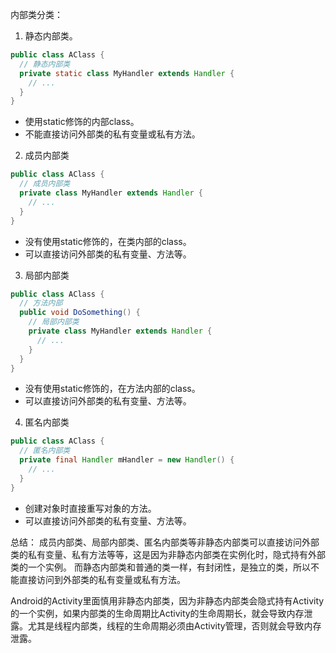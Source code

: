 内部类分类：

1. 静态内部类。

```java
public class AClass {
  // 静态内部类
  private static class MyHandler extends Handler {
    // ...
  }
}
```

* 使用static修饰的内部class。
* 不能直接访问外部类的私有变量或私有方法。

2. 成员内部类

```java
public class AClass {
  // 成员内部类
  private class MyHandler extends Handler {
    // ...
  }
}
```

* 没有使用static修饰的，在类内部的class。
* 可以直接访问外部类的私有变量、方法等。

3. 局部内部类

```java
public class AClass {
  // 方法内部
  public void DoSomething() {
    // 局部内部类
    private class MyHandler extends Handler {
      // ...
    }
  }
}
```

* 没有使用static修饰的，在方法内部的class。
* 可以直接访问外部类的私有变量、方法等。

4. 匿名内部类

```java
public class AClass {
  // 匿名内部类
  private final Handler mHandler = new Handler() {
    // ...
  }
}
```

* 创建对象时直接重写对象的方法。
* 可以直接访问外部类的私有变量、方法等。


总结：
成员内部类、局部内部类、匿名内部类等非静态内部类可以直接访问外部类的私有变量、私有方法等等，这是因为非静态内部类在实例化时，隐式持有外部类的一个实例。
而静态内部类和普通的类一样，有封闭性，是独立的类，所以不能直接访问到外部类的私有变量或私有方法。

Android的Activity里面慎用非静态内部类，因为非静态内部类会隐式持有Activity的一个实例，如果内部类的生命周期比Activity的生命周期长，就会导致内存泄露。尤其是线程内部类，线程的生命周期必须由Activity管理，否则就会导致内存泄露。
